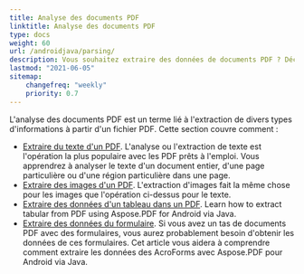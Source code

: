 ```yaml
---
title: Analyse des documents PDF
linktitle: Analyse des documents PDF
type: docs
weight: 60
url: /androidjava/parsing/
description: Vous souhaitez extraire des données de documents PDF ? Découvrez diverses méthodes d'extraction de données PDF avec Aspose.PDF pour Android via Java
lastmod: "2021-06-05"
sitemap:
    changefreq: "weekly"
    priority: 0.7
---
```


L'analyse des documents PDF est un terme lié à l'extraction de divers types d'informations à partir d'un fichier PDF. Cette section couvre comment :

- [Extraire du texte d'un PDF](/pdf/androidjava/extract-text-from-pdf/). L'analyse ou l'extraction de texte est l'opération la plus populaire avec les PDF prêts à l'emploi. Vous apprendrez à analyser le texte d'un document entier, d'une page particulière ou d'une région particulière dans une page.
- [Extraire des images d'un PDF](/pdf/androidjava/extract-images-from-the-pdf-file/). L'extraction d'images fait la même chose pour les images que l'opération ci-dessus pour le texte.
- [Extraire des données d'un tableau dans un PDF](/pdf/androidjava/extract-data-from-table-in-pdf/).
 Learn how to extract tabular from PDF using Aspose.PDF for Android via Java.  
- [Extraire des données du formulaire](/pdf/androidjava/extract-data-from-acroform/). Si vous avez un tas de documents PDF avec des formulaires, vous aurez probablement besoin d'obtenir les données de ces formulaires. Cet article vous aidera à comprendre comment extraire les données des AcroForms avec Aspose.PDF pour Android via Java.